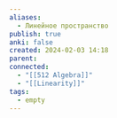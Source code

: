 ```yaml
---
aliases:
  - Линейное пространство
publish: true
anki: false
created: 2024-02-03 14:18
parent: 
connected:
  - "[[512 Algebra]]"
  - "[[Linearity]]"
tags:
  - empty
---
```
















